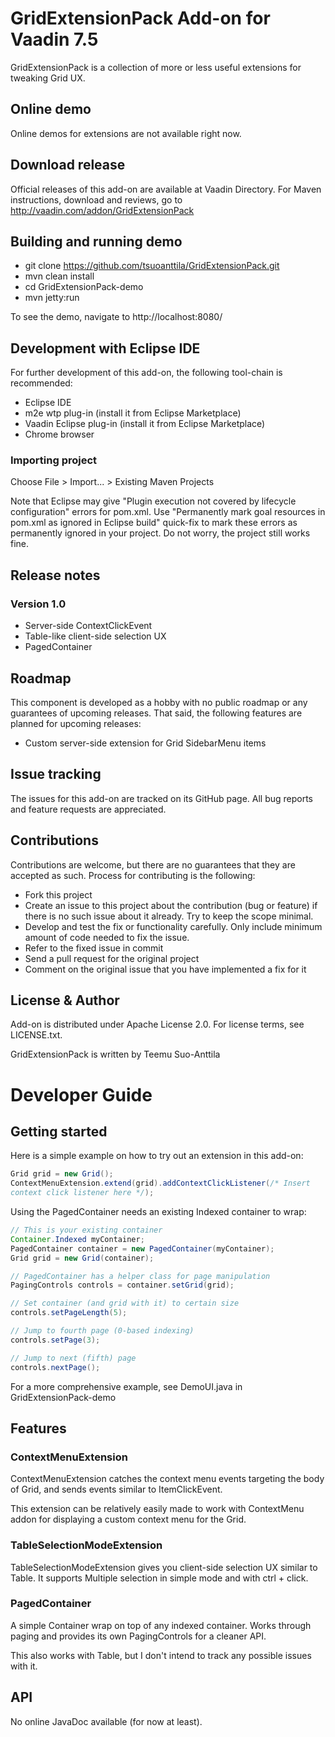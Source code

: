 # GridExtensionPack Add-on for Vaadin 7.5

GridExtensionPack is a collection of more or less useful extensions for tweaking 
Grid UX.

## Online demo

Online demos for extensions are not available right now.

## Download release

Official releases of this add-on are available at Vaadin Directory. For Maven 
instructions, download and reviews, go to http://vaadin.com/addon/GridExtensionPack

## Building and running demo

- git clone https://github.com/tsuoanttila/GridExtensionPack.git
- mvn clean install
- cd GridExtensionPack-demo
- mvn jetty:run

To see the demo, navigate to http://localhost:8080/

## Development with Eclipse IDE

For further development of this add-on, the following tool-chain is recommended:
- Eclipse IDE
- m2e wtp plug-in (install it from Eclipse Marketplace)
- Vaadin Eclipse plug-in (install it from Eclipse Marketplace)
- Chrome browser

### Importing project

Choose File > Import... > Existing Maven Projects

Note that Eclipse may give "Plugin execution not covered by lifecycle 
configuration" errors for pom.xml. Use "Permanently mark goal resources in 
pom.xml as ignored in Eclipse build" quick-fix to mark these errors as 
permanently ignored in your project. Do not worry, the project still works fine. 

## Release notes

### Version 1.0
- Server-side ContextClickEvent
- Table-like client-side selection UX
- PagedContainer

## Roadmap

This component is developed as a hobby with no public roadmap or any guarantees 
of upcoming releases. That said, the following features are planned for upcoming 
releases:
- Custom server-side extension for Grid SidebarMenu items

## Issue tracking

The issues for this add-on are tracked on its GitHub page. All bug reports and feature requests are appreciated. 

## Contributions

Contributions are welcome, but there are no guarantees that they are accepted as 
such. Process for contributing is the following:
- Fork this project
- Create an issue to this project about the contribution (bug or feature) if there is no such issue about it already. Try to keep the scope minimal.
- Develop and test the fix or functionality carefully. Only include minimum amount of code needed to fix the issue.
- Refer to the fixed issue in commit
- Send a pull request for the original project
- Comment on the original issue that you have implemented a fix for it

## License & Author

Add-on is distributed under Apache License 2.0. For license terms, see LICENSE.txt.

GridExtensionPack is written by Teemu Suo-Anttila

# Developer Guide

## Getting started

Here is a simple example on how to try out an extension in this add-on:

```java
Grid grid = new Grid();
ContextMenuExtension.extend(grid).addContextClickListener(/* Insert 
context click listener here */);
```

Using the PagedContainer needs an existing Indexed container to wrap:

```java
// This is your existing container
Container.Indexed myContainer;
PagedContainer container = new PagedContainer(myContainer);
Grid grid = new Grid(container);

// PagedContainer has a helper class for page manipulation
PagingControls controls = container.setGrid(grid);

// Set container (and grid with it) to certain size
controls.setPageLength(5);

// Jump to fourth page (0-based indexing)
controls.setPage(3);

// Jump to next (fifth) page
controls.nextPage();
```

For a more comprehensive example, see DemoUI.java in GridExtensionPack-demo

## Features

### ContextMenuExtension

ContextMenuExtension catches the context menu events targeting the body 
of Grid, and sends events similar to ItemClickEvent.

This extension can be relatively easily made to work with ContextMenu 
addon for displaying a custom context menu for the Grid.

### TableSelectionModeExtension

TableSelectionModeExtension gives you client-side selection UX similar 
to Table. It supports Multiple selection in simple mode and with ctrl + 
click.

### PagedContainer

A simple Container wrap on top of any indexed container. Works through 
paging and provides its own PagingControls for a cleaner API.

This also works with Table, but I don't intend to track any possible 
issues with it.

## API

No online JavaDoc available (for now at least).
